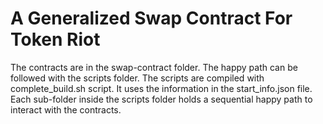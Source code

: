 # A Generalized Swap Contract For Token Riot

The contracts are in the swap-contract folder. The happy path can be followed with the scripts folder. The scripts are compiled with complete_build.sh script. It uses the information in the start_info.json file. Each sub-folder inside the scripts folder holds a sequential happy path to interact with the contracts.